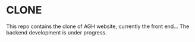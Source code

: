 # CLONE 

This repo contains the clone of AGH website, currently the front end... The backend development is under progress.
